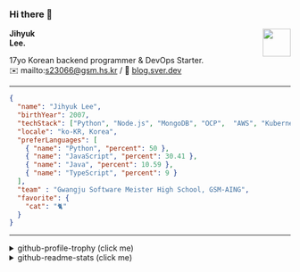 ### Hi there 👋
<img src="https://github.githubassets.com/images/mona-loading-default.gif" width="50px" align="right">
</a>

**Jihyuk\
Lee.**

17yo Korean backend programmer & DevOps Starter.\
✉️ mailto:s23066@gsm.hs.kr
/ 
🔗 [blog.sver.dev](https://blog.sver.dev)

---

```json
{
  "name": "Jihyuk Lee",
  "birthYear": 2007,
  "techStack": ["Python", "Node.js", "MongoDB", "OCP",  "AWS", "Kubernetes"],
  "locale": "ko-KR, Korea",
  "preferLanguages": [
    { "name": "Python", "percent": 50 },
    { "name": "JavaScript", "percent": 30.41 },
    { "name": "Java", "percent": 10.59 },
    { "name": "TypeScript", "percent": 9 }
  ],
  "team" : "Gwangju Software Meister High School, GSM-AING",
  "favorite": {
    "cat": "🐈"
  }
}
```
---
<details>
  <summary>github-profile-trophy (click me)</summary>
  
![](https://github-profile-trophy.vercel.app/?username=withJihyuk&row=1&column=8&theme=nord)
  
</details>
<details>
  <summary>github-readme-stats (click me)</summary>
  
<!--START_SECTION:waka-->
![Code Time](http://img.shields.io/badge/Code%20Time-301%20hrs%207%20mins-blue)

![Lines of code](https://img.shields.io/badge/%EC%A0%80%EB%8A%94%20%EC%97%AC%ED%83%9C%EA%B9%8C%EC%A7%80%20-298.4%20thousand%20%EC%A4%84%EC%9D%98%20%EC%BD%94%EB%93%9C%EB%A5%BC%20%EC%9E%91%EC%84%B1%ED%96%88%EC%96%B4%EC%9A%94.-blue)

**저는 저녁형 인간이에요. 🦉** 

```text
🌞 아침                     70 commits          ███░░░░░░░░░░░░░░░░░░░░░░   10.46 % 
🌆 낮　                     212 commits         ████████░░░░░░░░░░░░░░░░░   31.69 % 
🌃 저녁                     276 commits         ██████████░░░░░░░░░░░░░░░   41.26 % 
🌙 밤　                     111 commits         ████░░░░░░░░░░░░░░░░░░░░░   16.59 % 
```


📊 **저는 이번주를 이렇게 시간을 보냈어요.** 

```text
🕑︎ Timezone: Asia/Seoul

💬 프로그래밍 언어들: 
TypeScript               4 hrs 52 mins       █████████████████████░░░░   85.11 % 
Markdown                 29 mins             ██░░░░░░░░░░░░░░░░░░░░░░░   08.50 % 
JSON                     14 mins             █░░░░░░░░░░░░░░░░░░░░░░░░   04.22 % 
Image (svg)              5 mins              ░░░░░░░░░░░░░░░░░░░░░░░░░   01.65 % 
CSS                      0 secs              ░░░░░░░░░░░░░░░░░░░░░░░░░   00.25 % 

🔥 에디터들: 
VS Code                  5 hrs 44 mins       █████████████████████████   100.00 % 

💻 운영 체제들: 
Mac                      5 hrs 44 mins       █████████████████████████   100.00 % 
```


 Last Updated on 02/05/2024 18:39:58 UTC
<!--END_SECTION:waka-->

</details>

</div>


